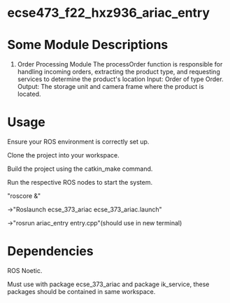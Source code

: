 # ecse473_f22_hxz936_ariac_entry

# Some Module Descriptions

1. Order Processing Module
The processOrder function is responsible for handling incoming orders, extracting the product type, and requesting services to determine the product's location
Input: Order of type Order.
Output: The storage unit and camera frame where the product is located.

# Usage

Ensure your ROS environment is correctly set up.

Clone the project into your workspace.

Build the project using the catkin_make command.

Run the respective ROS nodes to start the system.

"roscore &"

->"Roslaunch ecse_373_ariac ecse_373_ariac.launch"

->"rosrun ariac_entry entry.cpp"(should use in new terminal)

# Dependencies

ROS Noetic.

Must use with package ecse_373_ariac and package ik_service, these packages should be contained in same workspace.

